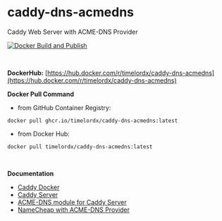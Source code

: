 # caddy-dns-acmedns
Caddy Web Server with ACME-DNS Provider

[![Docker Build and Publish](https://github.com/timelordx/caddy-dns-acmedns/actions/workflows/docker-publish.yml/badge.svg)](https://github.com/timelordx/caddy-dns-acmedns/actions/workflows/docker-publish.yml)

<p>&nbsp;</p>

**DockerHub:** [https://hub.docker.com/r/timelordx/caddy-dns-acmedns](https://hub.docker.com/r/timelordx/caddy-dns-acmedns)

**Docker Pull Command**

* from GitHub Container Registry: 

```
docker pull ghcr.io/timelordx/caddy-dns-acmedns:latest
```
* from Docker Hub:

```
docker pull timelordx/caddy-dns-acmedns:latest
```

<p>&nbsp;</p>

**Documentation**

* [Caddy Docker](https://hub.docker.com/_/caddy)
* [Caddy Server](https://caddyserver.com/docs/)
* [ACME-DNS module for Caddy Server](https://github.com/caddy-dns/acmedns)
* [NameCheap with ACME-DNS Provider](https://caddy.community/t/namecheap-with-acme-dns-provider/18944)
